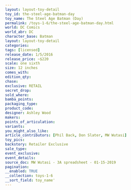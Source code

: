 ```yaml
---
layout: layout-toy-detail 
toy_id: the-steel-age-batman-day
toy_name: The Steel Age Batman (Day)
permalink: /toys-1-6/the-steel-age-batman-day.html
world: DC Comics
world_abr: DC
character_base: Batman
layout: layout-toy-detail
categories: 
tags: [licensed]
release_date: 1/5/2016
release_price: ~$220
scale: one sixth
size: 12 inches
comes_with: 
edition_qty: 
chase: 
exclusive: RETAIL
secret_drop: 
sold_where: 
bamba_points: 
packaging_type: 
product_code:
designer: Ashley Wood
makers: 
points_of_articulation: 
variants: 
you_might_also_like: 
article_contributors: [Phil Back, Don Slater, MW Wutasi]
toy_pics: 
backstory: Retailer Exclusive
sale_type: 
event_exclusive: 
event_details: 
source_doc: MW Wutasi - 3A spreadsheet - 01-15-2019
pagination: 
__enabled: TRUE
__collection: toys-1-6
__sort_field: toy_name'
---
```

